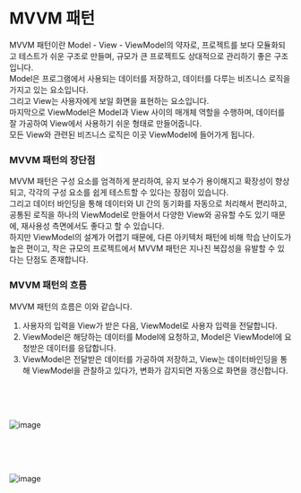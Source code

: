 # MVVM 패턴
MVVM 패턴이란 Model - View - ViewModel의 약자로, 프로젝트를 보다 모듈화되고 테스트가 쉬운 구조로 만들며, 규모가 큰 프로젝트도 상대적으로 관리하기 좋은 구조입니다.<br>
Model은 프로그램에서 사용되는 데이터를 저장하고, 데이터를 다루는 비즈니스 로직을 가지고 있는 요소입니다.<br>
그리고 View는 사용자에게 보일 화면을 표현하는 요소입니다.<br>
마지막으로 ViewModel은 Model과 View 사이의 매개체 역할을 수행하며, 데이터를 잘 가공하여 View에서 사용하기 쉬운 형태로 만들어줍니다.<br>
모든 View와 관련된 비즈니스 로직은 이곳 ViewModel에 들어가게 됩니다.<br>

### MVVM 패턴의 장단점
MVVM 패턴은 구성 요소를 엄격하게 분리하여, 유지 보수가 용이해지고 확장성이 향상되고, 각각의 구성 요소를 쉽게 테스트할 수 있다는 장점이 있습니다.<br>
그리고 데이터 바인딩을 통해 데이터와 UI 간의 동기화를 자동으로 처리해서 편리하고, 공통된 로직을 하나의 ViewModel로 만들어서 다양한 View와 공유할 수도 있기 때문에, 재사용성 측면에서도 좋다고 할 수 있습니다.<br>
하지만 ViewModel의 설계가 어렵기 때문에, 다른 아키텍처 패턴에 비해 학습 난이도가 높은 편이고, 작은 규모의 프로젝트에서 MVVM 패턴은 지나친 복잡성을 유발할 수 있다는 단점도 존재합니다.

### MVVM 패턴의 흐름
MVVM 패턴의 흐름은 이와 같습니다.<br>
1. 사용자의 입력을 View가 받은 다음, ViewModel로 사용자 입력을 전달합니다.
2. ViewModel은 해당하는 데이터를 Model에 요청하고, Model은 ViewModel에 요청받은 데이터를 응답합니다.
3. ViewModel은 전달받은 데이터를 가공하여 저장하고, View는 데이터바인딩을 통해 ViewModel을 관찰하고 있다가, 변화가 감지되면 자동으로 화면을 갱신합니다.
<br>
<br>
<br>

![image](https://github.com/sdhong0609/tech-interview-study/assets/78577085/537aa20a-e099-4afb-b225-b3d03b981007)

<br>
<br>
<br>

![image](https://github.com/sdhong0609/tech-interview-study/assets/78577085/11fce7f1-93df-47e5-ad45-224c80711ff5)
